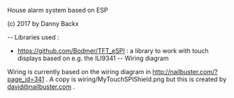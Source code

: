 House alarm system based on ESP

(c) 2017 by Danny Backx


--
Libraries used :
- https://github.com/Bodmer/TFT_eSPI : a library to work with touch displays based on
  e.g. the ILI9341
--
Wiring diagram

Wiring is currently based on the wiring diagram in http://nailbuster.com/?page_id=341 .
A copy is wiring/MyTouchSPIShield.png but this is created by david@nailbuster.com .
